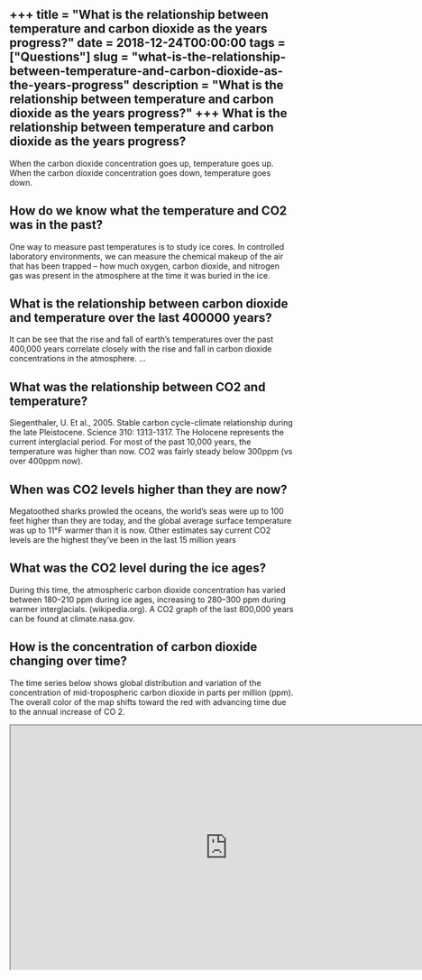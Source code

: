 +++
title = "What is the relationship between temperature and carbon dioxide as the years progress?"
date = 2018-12-24T00:00:00
tags = ["Questions"]
slug = "what-is-the-relationship-between-temperature-and-carbon-dioxide-as-the-years-progress"
description = "What is the relationship between temperature and carbon dioxide as the years progress?"
+++
What is the relationship between temperature and carbon dioxide as the years progress?
--------------------------------------------------------------------------------------

When the carbon dioxide concentration goes up, temperature goes up. When the carbon dioxide concentration goes down, temperature goes down.

How do we know what the temperature and CO2 was in the past?
------------------------------------------------------------

One way to measure past temperatures is to study ice cores. In controlled laboratory environments, we can measure the chemical makeup of the air that has been trapped – how much oxygen, carbon dioxide, and nitrogen gas was present in the atmosphere at the time it was buried in the ice.

What is the relationship between carbon dioxide and temperature over the last 400000 years?
-------------------------------------------------------------------------------------------

It can be see that the rise and fall of earth’s temperatures over the past 400,000 years correlate closely with the rise and fall in carbon dioxide concentrations in the atmosphere. …

What was the relationship between CO2 and temperature?
------------------------------------------------------

Siegenthaler, U. Et al., 2005. Stable carbon cycle-climate relationship during the late Pleistocene. Science 310: 1313-1317. The Holocene represents the current interglacial period. For most of the past 10,000 years, the temperature was higher than now. CO2 was fairly steady below 300ppm (vs over 400ppm now).

When was CO2 levels higher than they are now?
---------------------------------------------

Megatoothed sharks prowled the oceans, the world’s seas were up to 100 feet higher than they are today, and the global average surface temperature was up to 11°F warmer than it is now. Other estimates say current CO2 levels are the highest they’ve been in the last 15 million years

What was the CO2 level during the ice ages?
-------------------------------------------

During this time, the atmospheric carbon dioxide concentration has varied between 180–210 ppm during ice ages, increasing to 280–300 ppm during warmer interglacials. (wikipedia.org). A CO2 graph of the last 800,000 years can be found at climate.nasa.gov.

How is the concentration of carbon dioxide changing over time?
--------------------------------------------------------------

The time series below shows global distribution and variation of the concentration of mid-tropospheric carbon dioxide in parts per million (ppm). The overall color of the map shifts toward the red with advancing time due to the annual increase of CO 2.

<iframe allow="accelerometer; autoplay; clipboard-write; encrypted-media; gyroscope; picture-in-picture" allowfullscreen="" class="__youtube_prefs__  epyt-is-override  no-lazyload" data-no-lazy="1" data-origheight="433" data-origwidth="770" data-skipgform_ajax_framebjll="" height="433" id="_ytid_39178" loading="lazy" src="https://www.youtube.com/embed/P1KcHWOASvw?enablejsapi=1&autoplay=0&cc_load_policy=0&cc_lang_pref=&iv_load_policy=1&loop=0&modestbranding=0&rel=1&fs=1&playsinline=0&autohide=2&theme=dark&color=red&controls=1&" title="YouTube player" width="770"></iframe>